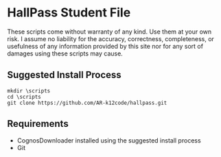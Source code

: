 # HallPass Student File

These scripts come without warranty of any kind. Use them at your own risk. I assume no liability for the accuracy, correctness, completeness, or usefulness of any information provided by this site nor for any sort of damages using these scripts may cause.

## Suggested Install Process
````
mkdir \scripts
cd \scripts
git clone https://github.com/AR-k12code/hallpass.git
````

## Requirements
- CognosDownloader installed using the suggested install process
- Git